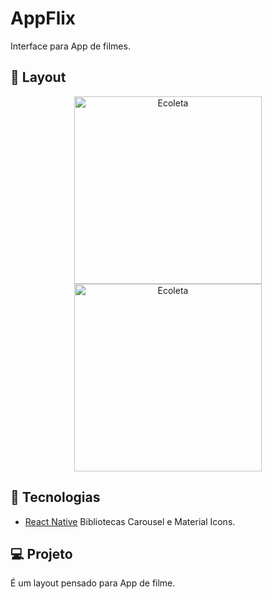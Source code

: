 # AppFlix 

Interface para App de filmes.


## 📱 Layout

<p align="center">
  <img alt="Ecoleta" src="https://ik.imagekit.io/aowlcgixdo/InterfaceFlix__0V0IxMVV.png" width="300">


  <img alt="Ecoleta" src="https://ik.imagekit.io/aowlcgixdo/JustinceiroFlix_byWnCXkK8.png" width="300">
</p>

## 🚀 Tecnologias

- [React Native](https://facebook.github.io/react-native/)
Bibliotecas Carousel e Material Icons.

## 💻 Projeto
É um layout pensado para App de filme.
